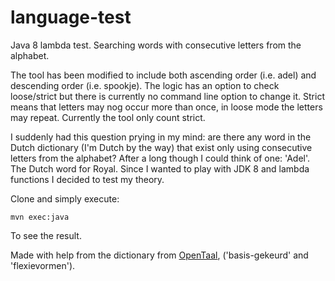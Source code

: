 language-test
=============

Java 8 lambda test. Searching words with consecutive letters from the alphabet.

The tool has been modified to include both ascending order (i.e. adel) and descending order (i.e. spookje). The logic
has an option to check loose/strict but there is currently no command line option to change it. Strict means that 
letters may nog occur more than once, in loose mode the letters may repeat. Currently the tool only count strict.

I suddenly had this question prying in my mind: are there any word in the Dutch dictionary (I'm Dutch by the way)
that exist only using consecutive letters from the alphabet? After a long though I could think of one: 'Adel'. The Dutch
word for Royal.
Since I wanted to play with JDK 8 and lambda functions I decided to test my theory.

Clone and simply execute:

    mvn exec:java

To see the result.

Made with help from the dictionary from [OpenTaal](http://www.opentaal.org), ('basis-gekeurd' and 'flexievormen').